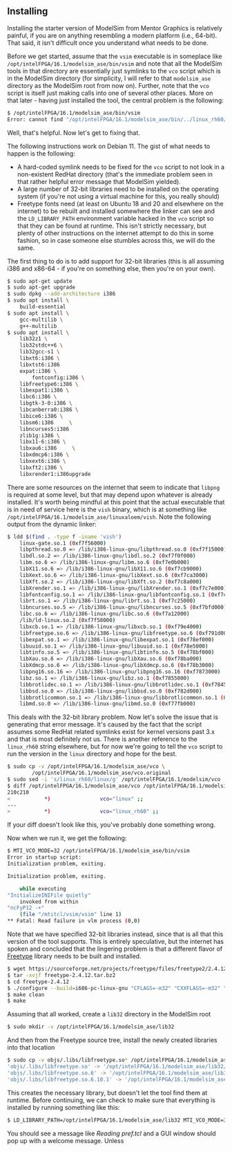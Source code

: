 Installing
----------
Installing the starter version of ModelSim from Mentor Graphics is relatively
painful, if you are on anything resembling a modern platform (i.e., 64-bit).
That said, it isn't difficult once you understand what needs to be done.

Before we get started, assume that the `vsim` executable is in someplace like
`/opt/intelFPGA/16.1/modelsim_ase/bin/vsim` and note that all the ModelSim tools
in that directory are essentially just symlinks to the `vco` script which is in
the ModelSim directory (for simplicity, I will refer to that `modelsim_ase`
directory as the ModelSim root from now on).  Further, note that the `vco`
script is itself just making calls into one of several other places.  More on
that later - having just installed the tool, the central problem is the
following:
```bash
$ /opt/intelFPGA/16.1/modelsim_ase/bin/vsim 
Error: cannot find "/opt/intelFPGA/16.1/modelsim_ase/bin/../linux_rh60/vsim"
```
Well, that's helpful.  Now let's get to fixing that.

The following instructions work on Debian 11. The gist of what needs to happen
is the following:
- A hard-coded symlink needs to be fixed for the `vco` script to not look in
  a non-existent RedHat directory (that's the immediate problem seen in that
  rather helpful error message that ModelSim yielded).
- A large number of 32-bit libraries need to be installed on the operating
  system (if you're not using a virtual machine for this, you really should)
- Freetype fonts need (at least on Ubuntu 18 and 20 and elsewhere on the
  internet) to be rebuilt and installed somewhere the linker can see and the
  `LD_LIBRARY_PATH` environment variable hacked in the `vco` script so that
  they can be found at runtime. This isn't strictly necessary, but plenty of
  other instructions on the internet attempt to do this in some fashion, so
  in case someone else stumbles across this, we will do the same.

The first thing to do is to add support for 32-bit libraries (this is all
assuming i386 and x86-64 - if you're on something else, then you're on your
own).

```bash
$ sudo apt-get update
$ sudo apt-get upgrade
$ sudo dpkg --add-architecture i386
$ sudo apt install \
	build-essential
$ sudo apt install \
	gcc-multilib \
	g++-multilib
$ sudo apt install \
	lib32z1 \
	lib32stdc++6 \
	lib32gcc-s1 \
	libxt6:i386 \
	libxtst6:i386
	expat:i386 \
     	fontconfig:i386 \
	libfreetype6:i386 \
	libexpat1:i386 \
	libc6:i386 \
	libgtk-3-0:i386 \
	libcanberra0:i386 \
	libice6:i386 \
	libsm6:i386     \
	libncurses5:i386
	zlib1g:i386 \
	libx11-6:i386 \
	libxau6:i386     \
	libxdmcp6:i386 \
	libxext6:i386 \
	libxft2:i386 \
	libxrender1:i386upgrade
```
There are some resources on the internet that seem to indicate that `libpng` is
required at some level, but that may depend upon whatever is already installed.
It's worth being mindful at this point that the actual executable that is in
need of service here is the `vish` binary, which is at something like
`/opt/intelFPGA/16.1/modelsim_ase/linuxaloem/vish`.  Note the following output
from the dynamic linker:

```bash
$ ldd $(find . -type f -iname 'vish')
	linux-gate.so.1 (0xf7f56000)
	libpthread.so.0 => /lib/i386-linux-gnu/libpthread.so.0 (0xf7f15000)
	libdl.so.2 => /lib/i386-linux-gnu/libdl.so.2 (0xf7f0f000)
	libm.so.6 => /lib/i386-linux-gnu/libm.so.6 (0xf7e0b000)
	libX11.so.6 => /lib/i386-linux-gnu/libX11.so.6 (0xf7cb9000)
	libXext.so.6 => /lib/i386-linux-gnu/libXext.so.6 (0xf7ca3000)
	libXft.so.2 => /lib/i386-linux-gnu/libXft.so.2 (0xf7c8a000)
	libXrender.so.1 => /lib/i386-linux-gnu/libXrender.so.1 (0xf7c7e000)
	libfontconfig.so.1 => /lib/i386-linux-gnu/libfontconfig.so.1 (0xf7c31000)
	librt.so.1 => /lib/i386-linux-gnu/librt.so.1 (0xf7c25000)
	libncurses.so.5 => /lib/i386-linux-gnu/libncurses.so.5 (0xf7bfd000)
	libc.so.6 => /lib/i386-linux-gnu/libc.so.6 (0xf7a12000)
	/lib/ld-linux.so.2 (0xf7f58000)
	libxcb.so.1 => /lib/i386-linux-gnu/libxcb.so.1 (0xf79e4000)
	libfreetype.so.6 => /lib/i386-linux-gnu/libfreetype.so.6 (0xf791d000)
	libexpat.so.1 => /lib/i386-linux-gnu/libexpat.so.1 (0xf78ef000)
	libuuid.so.1 => /lib/i386-linux-gnu/libuuid.so.1 (0xf78e5000)
	libtinfo.so.5 => /lib/i386-linux-gnu/libtinfo.so.5 (0xf78bf000)
	libXau.so.6 => /lib/i386-linux-gnu/libXau.so.6 (0xf78ba000)
	libXdmcp.so.6 => /lib/i386-linux-gnu/libXdmcp.so.6 (0xf78b3000)
	libpng16.so.16 => /lib/i386-linux-gnu/libpng16.so.16 (0xf7873000)
	libz.so.1 => /lib/i386-linux-gnu/libz.so.1 (0xf7855000)
	libbrotlidec.so.1 => /lib/i386-linux-gnu/libbrotlidec.so.1 (0xf7845000)
	libbsd.so.0 => /lib/i386-linux-gnu/libbsd.so.0 (0xf782d000)
	libbrotlicommon.so.1 => /lib/i386-linux-gnu/libbrotlicommon.so.1 (0xf780a000)
	libmd.so.0 => /lib/i386-linux-gnu/libmd.so.0 (0xf77fb000)
```
This deals with the 32-bit library problem.  Now let's solve the issue that is
generating that error message.  It's caused by the fact that the script assumes
some RedHat related symlinks exist for kernel versions past 3.x and that is most
definitely not us.  There is another reference to the `linux_rh60` string
elsewhere, but for now we're going to tell the `vco` script to run the version
in the `linux` directory and hope for the best.
```bash
$ sudo cp -v /opt/intelFPGA/16.1/modelsim_ase/vco \
		/opt/intelFPGA/16.1/modelsim_ase/vco.original
$ sudo sed -i 's/linux_rh60/linux/g' /opt/intelFPGA/16.1/modelsim/vco
$ diff /opt/intelFPGA/16.1/modelsim_ase/vco /opt/intelFPGA/16.1/modelsim_ase/vco.original 
210c210
<           *)                vco="linux" ;;
---
>           *)                vco="linux_rh60" ;;
```
If your diff doesn't look like this, you've probably done something wrong.

Now when we run it, we get the following:
```bash
$ MTI_VCO_MODE=32 /opt/intelFPGA/16.1/modelsim_ase/bin/vsim
Error in startup script: 
Initialization problem, exiting.

Initialization problem, exiting.

    while executing
"InitializeINIFile quietly"
    invoked from within
"ncFyP12 -+"
    (file "/mtitcl/vsim/vsim" line 1)
** Fatal: Read failure in vlm process (0,0)
```
Note that we have specified 32-bit libraries instead, since that is all that
this version of the tool supports.  This is entirely speculative, but the
internet has spoken and concluded that the lingering problem is that a different
flavor of [Freetype](https://sourceforge.net/projects/freetype/files/freetype2/2.4.12/)
library needs to be built and installed.

```bash
$ wget https://sourceforge.net/projects/freetype/files/freetype2/2.4.12/freetype-2.4.12.tar.bz2
$ tar -xvjf freetype-2.4.12.tar.bz2
$ cd freetype-2.4.12
$ ./configure --build=i686-pc-linux-gnu "CFLAGS=-m32" "CXXFLAGS=-m32" "LDFLAGS=-m32"
$ make clean
$ make
```
Assuming that all worked, create a `lib32` directory in the ModelSim root
```bash
$ sudo mkdir -v /opt/intelFPGA/16.1/modelsim_ase/lib32
```
And then from the Freetype source tree, install the newly created libraries into
that location
```bash
$ sudo cp -v objs/.libs/libfreetype.so* /opt/intelFPGA/16.1/modelsim_ase/lib32/
'objs/.libs/libfreetype.so' -> '/opt/intelFPGA/16.1/modelsim_ase/lib32/libfreetype.so'
'objs/.libs/libfreetype.so.6' -> '/opt/intelFPGA/16.1/modelsim_ase/lib32/libfreetype.so.6'
'objs/.libs/libfreetype.so.6.10.1' -> '/opt/intelFPGA/16.1/modelsim_ase/lib32/libfreetype.so.6.10.1'
```
This creates the necessary library, but doesn't let the tool find them at
runtime.  Before continuing, we can check to make sure that everything is
installed by running something like this:
```bash
$ LD_LIBRARY_PATH=/opt/intelFPGA/16.1/modelsim_ase/lib32 MTI_VCO_MODE=32 /opt/intelFPGA/16.1/modelsim_ase/bin/vsim 
```
You should see a message like *Reading pref.tcl* and a GUI window should pop up
with a welcome message.  Unless


